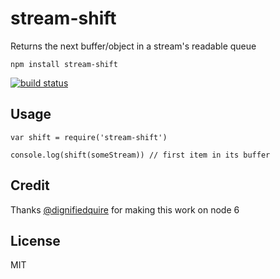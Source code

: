 <h1 id="stream-shift">stream-shift</h1>

<p>Returns the next buffer/object in a stream's readable queue</p>

<pre><code>npm install stream-shift
</code></pre>

<p><a href="http://travis-ci.org/mafintosh/stream-shift"><img src="http://img.shields.io/travis/mafintosh/stream-shift.svg?style=flat" alt="build status" /></a></p>

<h2 id="usage">Usage</h2>

<pre><code class="js">var shift = require('stream-shift')

console.log(shift(someStream)) // first item in its buffer
</code></pre>

<h2 id="credit">Credit</h2>

<p>Thanks <a href="https://github.com/dignifiedquire">@dignifiedquire</a> for making this work on node 6</p>

<h2 id="license">License</h2>

<p>MIT</p>
